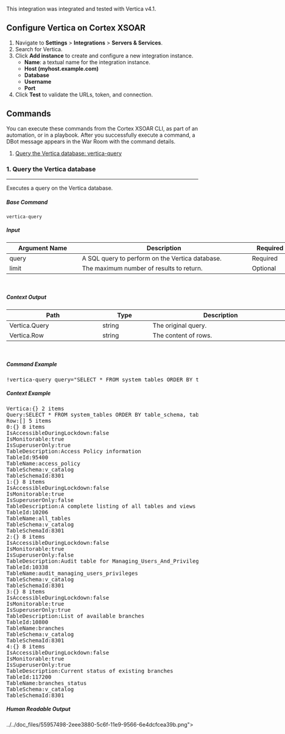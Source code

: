 <!-- HTML_DOC -->
<div class="cl-preview-section">
<p>This integration was integrated and tested with Vertica v4.1.</p>
</div>
<div class="cl-preview-section">
<h2 id="configure-vertica-on-demisto">Configure Vertica on Cortex XSOAR</h2>
</div>
<div class="cl-preview-section">
<ol>
<li>Navigate to <strong>Settings</strong> &gt; <strong>Integrations</strong> &gt; <strong>Servers &amp; Services</strong>.</li>
<li>Search for Vertica.</li>
<li>Click <strong>Add instance</strong> to create and configure a new integration instance.
<ul>
<li>
<strong>Name</strong>: a textual name for the integration instance.</li>
<li><strong>Host (myhost.example.com)</strong></li>
<li><strong>Database</strong></li>
<li><strong>Username</strong></li>
<li><strong>Port</strong></li>
</ul>
</li>
<li>Click <strong>Test</strong> to validate the URLs, token, and connection.</li>
</ol>
</div>
<div class="cl-preview-section">
<h2 id="commands">Commands</h2>
</div>
<div class="cl-preview-section">
<p>You can execute these commands from the Cortex XSOAR CLI, as part of an automation, or in a playbook. After you successfully execute a command, a DBot message appears in the War Room with the command details.</p>
</div>
<div class="cl-preview-section">
<ol>
<li><a href="#query-the-vertica-database" target="_self">Query the Vertica database: vertica-query</a></li>
</ol>
</div>
<div class="cl-preview-section">
<h3 id="query-the-vertica-database">1. Query the Vertica database</h3>
</div>
<div class="cl-preview-section"><hr></div>
<div class="cl-preview-section">
<p>Executes a query on the Vertica database.</p>
</div>
<div class="cl-preview-section">
<h5 id="base-command">Base Command</h5>
</div>
<div class="cl-preview-section">
<p><code>vertica-query</code></p>
</div>
<div class="cl-preview-section">
<h5 id="input">Input</h5>
</div>
<div class="cl-preview-section">
<div class="table-wrapper">
<table style="width: 748px;">
<thead>
<tr>
<th style="width: 183px;"><strong>Argument Name</strong></th>
<th style="width: 460px;"><strong>Description</strong></th>
<th style="width: 97px;"><strong>Required</strong></th>
</tr>
</thead>
<tbody>
<tr>
<td style="width: 183px;">query</td>
<td style="width: 460px;">A SQL query to perform on the Vertica database.</td>
<td style="width: 97px;">Required</td>
</tr>
<tr>
<td style="width: 183px;">limit</td>
<td style="width: 460px;">The maximum number of results to return.</td>
<td style="width: 97px;">Optional</td>
</tr>
</tbody>
</table>
</div>
</div>
<p> </p>
<div class="cl-preview-section">
<h5 id="context-output">Context Output</h5>
</div>
<div class="cl-preview-section">
<div class="table-wrapper">
<table style="width: 749px;">
<thead>
<tr>
<th style="width: 239px;"><strong>Path</strong></th>
<th style="width: 122px;"><strong>Type</strong></th>
<th style="width: 379px;"><strong>Description</strong></th>
</tr>
</thead>
<tbody>
<tr>
<td style="width: 239px;">Vertica.Query</td>
<td style="width: 122px;">string</td>
<td style="width: 379px;">The original query.</td>
</tr>
<tr>
<td style="width: 239px;">Vertica.Row</td>
<td style="width: 122px;">string</td>
<td style="width: 379px;">The content of rows.</td>
</tr>
</tbody>
</table>
</div>
</div>
<p> </p>
<div class="cl-preview-section">
<h5 id="command-example">Command Example</h5>
</div>
<div class="cl-preview-section">
<pre>!vertica-query query="SELECT * FROM system_tables ORDER BY table_schema, table_name LIMIT 5;" limit="50"</pre>
</div>
<div class="cl-preview-section">
<h5 id="context-example">Context Example</h5>
</div>
<div class="cl-preview-section">
<pre>Vertica:{} 2 items
Query:SELECT * FROM system_tables ORDER BY table_schema, table_name LIMIT 5;
Row:[] 5 items
0:{} 8 items
IsAccessibleDuringLockdown:false
IsMonitorable:true
IsSuperuserOnly:true
TableDescription:Access Policy information
TableId:95400
TableName:access_policy
TableSchema:v_catalog
TableSchemaId:8301
1:{} 8 items
IsAccessibleDuringLockdown:false
IsMonitorable:true
IsSuperuserOnly:false
TableDescription:A complete listing of all tables and views
TableId:10206
TableName:all_tables
TableSchema:v_catalog
TableSchemaId:8301
2:{} 8 items
IsAccessibleDuringLockdown:false
IsMonitorable:true
IsSuperuserOnly:false
TableDescription:Audit table for Managing_Users_And_Privileges category
TableId:10338
TableName:audit_managing_users_privileges
TableSchema:v_catalog
TableSchemaId:8301
3:{} 8 items
IsAccessibleDuringLockdown:false
IsMonitorable:true
IsSuperuserOnly:true
TableDescription:List of available branches
TableId:10800
TableName:branches
TableSchema:v_catalog
TableSchemaId:8301
4:{} 8 items
IsAccessibleDuringLockdown:false
IsMonitorable:true
IsSuperuserOnly:true
TableDescription:Current status of existing branches
TableId:117200
TableName:branches_status
TableSchema:v_catalog
TableSchemaId:8301</pre>
</div>
<h5>Human Readable Output</h5>
<p>../../doc_files/55957498-2eee3880-5c6f-11e9-9566-6e4dcfcea39b.png"></p>